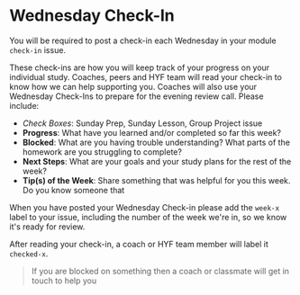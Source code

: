 # Wednesday Check-In

You will be required to post a check-in each Wednesday in your module `check-in` issue.

These check-ins are how you will keep track of your progress on your individual study. Coaches, peers and HYF team will read your check-in to know how we can help supporting you. Coaches will also use your Wednesday Check-Ins to prepare for the evening review call. Please include:

* _Check Boxes_: Sunday Prep, Sunday Lesson, Group Project issue
* **Progress**: What have you learned and/or completed so far this week?
* **Blocked**: What are you having trouble understanding? What parts of the homework are you struggling to complete?
* **Next Steps**: What are your goals and your study plans for the rest of the week?
* **Tip\(s\) of the Week**: Share something that was helpful for you this week. Do you know someone that

When you have posted your Wednesday Check-in please add the `week-x` label to your issue, including the number of the week we're in, so we know it's ready for review.

After reading your check-in, a coach or HYF team member will label it `checked-x`.

> If you are blocked on something then a coach or classmate will get in touch to help you

